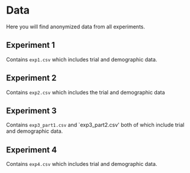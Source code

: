 # Data 

Here you will find anonymized data from all experiments.

## Experiment 1
 
Contains `exp1.csv` which includes trial and demographic data. 

## Experiment 2

 Contains `exp2.csv` which includes the trial and demographic data
 
 ## Experiment 3
 
 Contains `exp3_part1.csv` and `exp3_part2.csv' both of which include trial and demographic data.
 
 ## Experiment 4
 
Contains `exp4.csv` which includes trial and demographic data. 